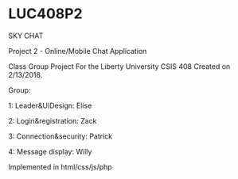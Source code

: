 # LUC408P2
SKY CHAT

Project 2 - Online/Mobile Chat Application

Class Group Project For the Liberty University CSIS 408
Created on 2/13/2018.

Group:

1: Leader&UIDesign: Elise

2: Login&registration: Zack

3: Connection&security: Patrick

4: Message display: Willy


Implemented in html/css/js/php
